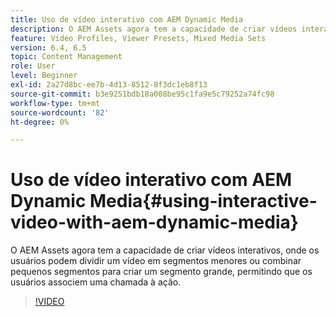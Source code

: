 ```yaml
---
title: Uso de vídeo interativo com AEM Dynamic Media
description: O AEM Assets agora tem a capacidade de criar vídeos interativos, onde os usuários podem dividir um vídeo em segmentos menores ou combinar pequenos segmentos para criar um segmento grande, permitindo que os usuários associem uma chamada à ação.
feature: Video Profiles, Viewer Presets, Mixed Media Sets
version: 6.4, 6.5
topic: Content Management
role: User
level: Beginner
exl-id: 2a27d8bc-ee7b-4d13-8512-8f3dc1eb8f13
source-git-commit: b3e9251bdb18a008be95c1fa9e5c79252a74fc98
workflow-type: tm+mt
source-wordcount: '82'
ht-degree: 0%

---
```


# Uso de vídeo interativo com AEM Dynamic Media{#using-interactive-video-with-aem-dynamic-media}

O AEM Assets agora tem a capacidade de criar vídeos interativos, onde os usuários podem dividir um vídeo em segmentos menores ou combinar pequenos segmentos para criar um segmento grande, permitindo que os usuários associem uma chamada à ação.

>[!VIDEO](https://video.tv.adobe.com/v/16516?quality=12&learn=on)
